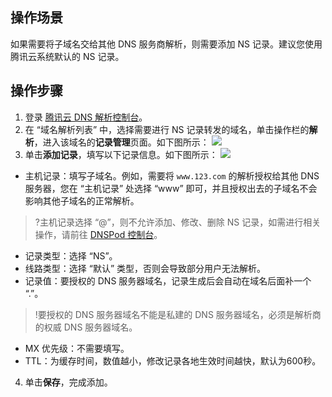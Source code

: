 ## 操作场景
如果需要将子域名交给其他 DNS 服务商解析，则需要添加 NS 记录。建议您使用腾讯云系统默认的 NS 记录。

## 操作步骤
1. 登录 [腾讯云 DNS 解析控制台](https://console.cloud.tencent.com/cns)。
2. 在 “域名解析列表” 中，选择需要进行 NS 记录转发的域名，单击操作栏的**解析**，进入该域名的**记录管理**页面。如下图所示：
![](https://main.qcloudimg.com/raw/49a39d8d52241ccc61b6acd85eeccf8f.png)
3. 单击**添加记录**，填写以下记录信息。如下图所示：
![](https://main.qcloudimg.com/raw/9242366a029b7d97570883befdd55294.png)
 - 主机记录：填写子域名。例如，需要将 `www.123.com` 的解析授权给其他 DNS 服务器，您在 “主机记录” 处选择 “www” 即可，并且授权出去的子域名不会影响其他子域名的正常解析。
>?主机记录选择 “@”，则不允许添加、修改、删除 NS 记录，如需进行相关操作，请前往 [DNSPod 控制台](https://console.dnspod.cn/)。
 - 记录类型：选择 “NS”。
 - 线路类型：选择 “默认” 类型，否则会导致部分用户无法解析。
 - 记录值：要授权的 DNS 服务器域名，记录生成后会自动在域名后面补一个 “.”。
>!要授权的 DNS 服务器域名不能是私建的 DNS 服务器域名，必须是解析商的权威 DNS 服务器域名。
 - MX 优先级：不需要填写。
 - TTL：为缓存时间，数值越小，修改记录各地生效时间越快，默认为600秒。
4. 单击**保存**，完成添加。

